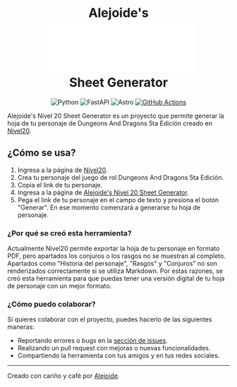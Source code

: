 
<div align="center">

<h1>
  Alejoide's<br>
  <img src="./frontend/src/assets/logo-nivel20.svg" width="350"><br>
  Sheet Generator
</h1>

![Python](https://img.shields.io/badge/3.12-3670A0?style=for-the-badge&logo=python&logoColor=ffd343&label=Python&labelColor=3670A0&color=ffd343)
![FastAPI](https://img.shields.io/badge/0.115-3670A0?style=for-the-badge&logo=fastapi&logoColor=white&label=FastAPI&labelColor=009390&color=eee)
![Astro](https://img.shields.io/badge/5.2-3670A0?style=for-the-badge&logo=astro&logoColor=white&label=Astro&labelColor=purple&color=eee)
[![GitHub Actions](https://img.shields.io/badge/Actions-white?style=for-the-badge&logo=github&logoColor=black)](https://github.com/features/actions)

</div>

Alejoide's Nivel 20 Sheet Generator es un proyecto que permite generar la hoja de tu personaje de  Dungeons And Dragons 5ta Edición creado en [Nivel20](https://nivel20.com).

## ¿Cómo se usa?

1. Ingresa a la página de [Nivel20](https://nivel20.com).
2. Crea tu personaje del juego de rol Dungeons And Dragons 5ta Edición.
3. Copia el link de tu personaje.
4. Ingresa a la página de [Alejoide's Nivel 20 Sheet Generator](https://sheet-generator.alejoide.com/).
5. Pega el link de tu personaje en el campo de texto y presiona el botón "Generar". En ese momento comenzará a generarse tu hoja de personaje.

### ¿Por qué se creó esta herramienta?

Actualmente Nivel20 permite exportar la hoja de tu personaje en formato PDF, pero apartados los conjuros o los rasgos no se muestran al completo. Apartados como "Historia del personaje", "Rasgos" y "Conjuros" no son renderizados correctamente si se utiliza Markdown.
Por estas razones, se creó esta herramienta para que puedas tener una versión digital de tu hoja de personaje con un mejor formato.

### ¿Cómo puedo colaborar?

Si quieres colaborar con el proyecto, puedes hacerlo de las siguientes maneras:
- Reportando errores o bugs en la [sección de issues](https://github.com/4l3j0Ok/nivel-20-sheet-generator/issues).
- Realizando un pull request con mejoras o nuevas funcionalidades.
- Compartiendo la herramienta con tus amigos y en tus redes sociales.

---

Creado con cariño y café por [Alejoide](https://alejoide.com).